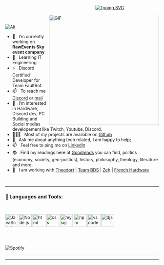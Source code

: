 ㅤㅤㅤㅤㅤㅤㅤㅤㅤㅤㅤㅤㅤㅤㅤㅤㅤㅤㅤㅤㅤㅤㅤ[![Typing SVG](https://readme-typing-svg.herokuapp.com/?lines=Welcome+to+my+profile)](https://git.io/typing-svg)


<img align="right" alt="GIF" src="https://raw.githubusercontent.com/rahul-jha98/rahul-jha98/main/techstack.gif" width="360px"/>
  

<br>


![Alt](https://discord.c99.nl/widget/theme-4/630820742031736845.png)

- 🔭 &nbsp; I’m currently working on **RawEvents Sky event company**
- 🌱 &nbsp; Learning IT Engineering
- ⚡ &nbsp; Discord Certified Developer for Team FaultBot.
- 📫 &nbsp; To reach me [Discord](https://discord.gg/zeh) or [mail](mailto:theoperson333@gmail.com?subject=[Contact])
- 👀 &nbsp; I’m interested in Hardware, Discord dev, PC Building and Social medias developement like Twitch, Youtube, Discord.
- 👨🏻‍💻 &nbsp; Most of my projects are available on [Github](https://github.com/theoperson?tab=repositories)
- 💬 &nbsp; Ask me about anything tech related, I am happy to help;
- 📫 &nbsp; Feel free to ping me on [LinkedIn](https://www.linkedin.com/in/theoperson/)
- 📚 &nbsp; Find my readings here at [Goodreads](https://www.goodreads.com/user/show/141668859-th-o-person) you can find, politics (economy, society, geo-politics), history, philosophy, theology, literature and more. 
- 👥 &nbsp; I am working with [Theodort](https://www.youtube.com/c/THEODOREBIEN) | [Team BDS](https://twitter.com/TeamBDS) | [Zeh](https://www.youtube.com/c/ZehOnFire) | [French Hardware](https://www.youtube.com/c/RaidPub)



<br>
<hr>

### 🔨 Languages and Tools:
<br>
 

<a href="https://developer.mozilla.org/en-US/docs/Web/JavaScript" target="_blank"> <img align="left" alt="JavaScript" height ="42px"  src="https://raw.githubusercontent.com/rahul-jha98/github_readme_icons/main/language_and_tools/square/javascript/javascript.svg"> </a>


<a href="https://nodejs.org" target="_blank"><img align="left" alt="Node.js" height ="42px" src="https://raw.githubusercontent.com/rahul-jha98/github_readme_icons/main/language_and_tools/square/node/node.svg"></a> 
 
<a href="https://nodejs.org" target="_blank"><img align="left" alt="html" height ="42px" src="https://cdn.discordapp.com/attachments/852237333427126291/898946500300787762/1200px-HTML5_logo_and_wordmark.svg.png"></a> 
  
<a href="https://nodejs.org" target="_blank"><img align="left" alt="css" height ="42px" src="https://cdn.discordapp.com/attachments/852237333427126291/898946463999090738/CSS3_logo_and_wordmark.svg.png"></a> 
   
<a href="https://nodejs.org" target="_blank"><img align="left" alt="mysql" height ="42px" src="https://cdn.discordapp.com/attachments/852237333427126291/898954833455906837/1200px-MySQL.svg.png"></a> 
    
<a href="https://nodejs.org" target="_blank"><img align="left" alt="npm" height ="42px" src="https://cdn.discordapp.com/attachments/852237333427126291/898955026473578506/npm-logo.png"></a> 
     
<a href="https://nodejs.org" target="_blank"><img align="left" alt="vscode" height ="42px" src="https://cdn.discordapp.com/attachments/852237333427126291/898947075981594734/Visual_Studio_Code_1.35_icon.svg.png"></a> 
      
<a href="https://nodejs.org" target="_blank"><img align="left" alt="djs" height ="42px" src="https://cdn.discordapp.com/attachments/852237333427126291/898946373066571816/meta-image.png"></a> 





<br><br><br><br><br><br>
![Spotify](https://novatorem.vercel.app/api/spotify)
<br>
<hr>



 
 
 

</p>

<hr>





